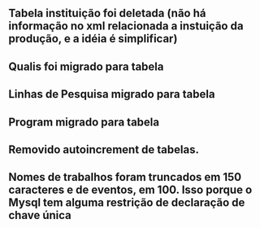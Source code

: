 ## Tabela instituição foi deletada (não há informação no xml relacionada a instuição da produção, e a idéia é simplificar)
## Qualis foi migrado para tabela
## Linhas de Pesquisa migrado para tabela
## Program migrado para tabela
## Removido autoincrement de tabelas.
## Nomes de trabalhos foram truncados em 150 caracteres e de eventos, em 100. Isso porque o Mysql tem alguma restrição de declaração de chave única